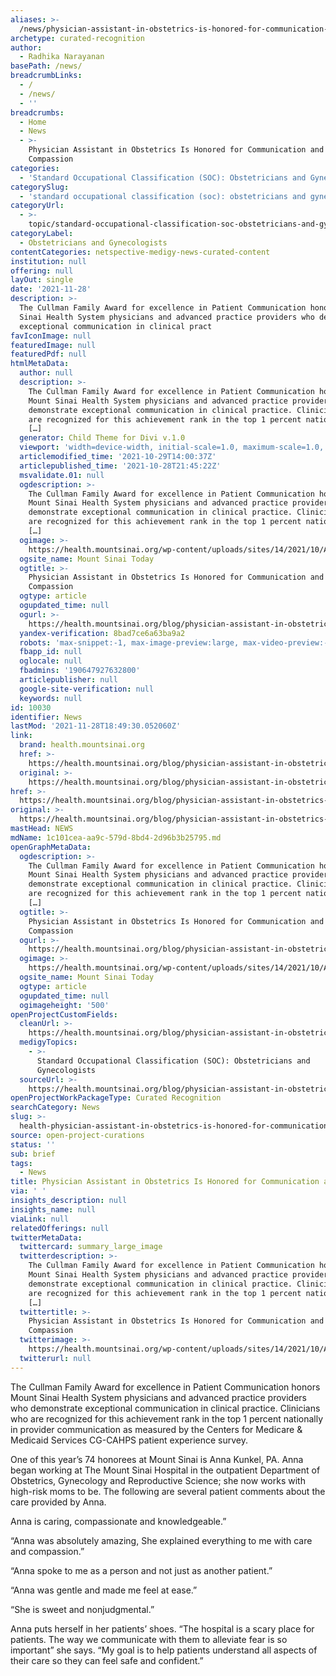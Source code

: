```yaml
---
aliases: >-
  /news/physician-assistant-in-obstetrics-is-honored-for-communication-and-compassion
archetype: curated-recognition
author:
  - Radhika Narayanan
basePath: /news/
breadcrumbLinks:
  - /
  - /news/
  - ''
breadcrumbs:
  - Home
  - News
  - >-
    Physician Assistant in Obstetrics Is Honored for Communication and
    Compassion
categories:
  - 'Standard Occupational Classification (SOC): Obstetricians and Gynecologists'
categorySlug:
  - 'standard occupational classification (soc): obstetricians and gynecologists'
categoryUrl:
  - >-
    topic/standard-occupational-classification-soc-obstetricians-and-gynecologists
categoryLabel:
  - Obstetricians and Gynecologists
contentCategories: netspective-medigy-news-curated-content
institution: null
offering: null
layOut: single
date: '2021-11-28'
description: >-
  The Cullman Family Award for excellence in Patient Communication honors Mount
  Sinai Health System physicians and advanced practice providers who demonstrate
  exceptional communication in clinical pract
favIconImage: null
featuredImage: null
featuredPdf: null
htmlMetaData:
  author: null
  description: >-
    The Cullman Family Award for excellence in Patient Communication honors
    Mount Sinai Health System physicians and advanced practice providers who
    demonstrate exceptional communication in clinical practice. Clinicians who
    are recognized for this achievement rank in the top 1 percent nationally in
    […]
  generator: Child Theme for Divi v.1.0
  viewport: 'width=device-width, initial-scale=1.0, maximum-scale=1.0, user-scalable=0'
  articlemodified_time: '2021-10-29T14:00:37Z'
  articlepublished_time: '2021-10-28T21:45:22Z'
  msvalidate.01: null
  ogdescription: >-
    The Cullman Family Award for excellence in Patient Communication honors
    Mount Sinai Health System physicians and advanced practice providers who
    demonstrate exceptional communication in clinical practice. Clinicians who
    are recognized for this achievement rank in the top 1 percent nationally in
    […]
  ogimage: >-
    https://health.mountsinai.org/wp-content/uploads/sites/14/2021/10/Anna-Kunkel.800x500-1.jpg
  ogsite_name: Mount Sinai Today
  ogtitle: >-
    Physician Assistant in Obstetrics Is Honored for Communication and
    Compassion
  ogtype: article
  ogupdated_time: null
  ogurl: >-
    https://health.mountsinai.org/blog/physician-assistant-in-obstetrics-is-honored-for-communication-and-compassion/
  yandex-verification: 8bad7ce6a63ba9a2
  robots: 'max-snippet:-1, max-image-preview:large, max-video-preview:-1'
  fbapp_id: null
  oglocale: null
  fbadmins: '190647927632800'
  articlepublisher: null
  google-site-verification: null
  keywords: null
id: 10030
identifier: News
lastMod: '2021-11-28T18:49:30.052060Z'
link:
  brand: health.mountsinai.org
  href: >-
    https://health.mountsinai.org/blog/physician-assistant-in-obstetrics-is-honored-for-communication-and-compassion/
  original: >-
    https://health.mountsinai.org/blog/physician-assistant-in-obstetrics-is-honored-for-communication-and-compassion/
href: >-
  https://health.mountsinai.org/blog/physician-assistant-in-obstetrics-is-honored-for-communication-and-compassion/
original: >-
  https://health.mountsinai.org/blog/physician-assistant-in-obstetrics-is-honored-for-communication-and-compassion/
mastHead: NEWS
mdName: 1c101cea-aa9c-579d-8bd4-2d96b3b25795.md
openGraphMetaData:
  ogdescription: >-
    The Cullman Family Award for excellence in Patient Communication honors
    Mount Sinai Health System physicians and advanced practice providers who
    demonstrate exceptional communication in clinical practice. Clinicians who
    are recognized for this achievement rank in the top 1 percent nationally in
    […]
  ogtitle: >-
    Physician Assistant in Obstetrics Is Honored for Communication and
    Compassion
  ogurl: >-
    https://health.mountsinai.org/blog/physician-assistant-in-obstetrics-is-honored-for-communication-and-compassion/
  ogimage: >-
    https://health.mountsinai.org/wp-content/uploads/sites/14/2021/10/Anna-Kunkel.800x500-1.jpg
  ogsite_name: Mount Sinai Today
  ogtype: article
  ogupdated_time: null
  ogimageheight: '500'
openProjectCustomFields:
  cleanUrl: >-
    https://health.mountsinai.org/blog/physician-assistant-in-obstetrics-is-honored-for-communication-and-compassion/
  medigyTopics:
    - >-
      Standard Occupational Classification (SOC): Obstetricians and
      Gynecologists
  sourceUrl: >-
    https://health.mountsinai.org/blog/physician-assistant-in-obstetrics-is-honored-for-communication-and-compassion/
openProjectWorkPackageType: Curated Recognition
searchCategory: News
slug: >-
  health-physician-assistant-in-obstetrics-is-honored-for-communication-and-compassion
source: open-project-curations
status: ''
sub: brief
tags:
  - News
title: Physician Assistant in Obstetrics Is Honored for Communication and Compassion
via: ' '
insights_description: null
insights_name: null
viaLink: null
relatedOfferings: null
twitterMetaData:
  twittercard: summary_large_image
  twitterdescription: >-
    The Cullman Family Award for excellence in Patient Communication honors
    Mount Sinai Health System physicians and advanced practice providers who
    demonstrate exceptional communication in clinical practice. Clinicians who
    are recognized for this achievement rank in the top 1 percent nationally in
    […]
  twittertitle: >-
    Physician Assistant in Obstetrics Is Honored for Communication and
    Compassion
  twitterimage: >-
    https://health.mountsinai.org/wp-content/uploads/sites/14/2021/10/Anna-Kunkel.800x500-1.jpg
  twitterurl: null
---
```

<p>The Cullman Family Award for excellence in Patient Communication honors Mount Sinai Health System physicians and advanced practice providers who demonstrate exceptional communication in clinical practice. Clinicians who are recognized for this achievement rank in the top 1 percent nationally in provider communication as measured by the Centers for Medicare &amp; Medicaid Services CG-CAHPS patient experience survey.</p><p>One of this year’s 74 honorees at Mount Sinai is Anna Kunkel, PA. Anna began working at The Mount Sinai Hospital in the outpatient Department of Obstetrics, Gynecology and Reproductive Science; she now works with high-risk moms to be. The following are several patient comments about the care provided by Anna.</p><p>Anna is caring, compassionate and knowledgeable.”</p><p>“Anna was absolutely amazing, She explained everything to me with care and compassion.”</p><p>“Anna spoke to me as a person and not just as another patient.”</p><p>“Anna was gentle and made me feel at ease.”</p><p>“She is sweet and nonjudgmental.”</p><p>Anna puts herself in her patients’ shoes. “The hospital is a scary place for patients. The way we communicate with them to alleviate fear is so important” she says. “My goal is to help patients understand all aspects of their care so they can feel safe and confident.”</p>